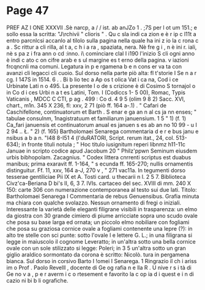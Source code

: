 # Page 47

PREF AZ I ONE XXXVll .Sè narcp, a / / ist. ab anJZo 1 . ;7S per l ot um 151.; e sollo essa la scritta: "J\rchivii " clioris " . Qu c sla indi ca zion e è r ip c l11t a entro parcnlcsi accanlo al tilolo sulla pagina nella quale ha ini z io la c rona c a . Sc rittur a cli rilla, al t a, c h i a ra , spaziata, nera. Nè fre g i , n è ini r. iali, nè s pa z i fra ann o cd :inno. i\ cominciare clal I i190 l'inizio S cli ogni anno è indi c ato c on cifre arab e s ul margine es t erno della pagina. v iazioni frcqncnli ma comuni. Legatura in p e rgamena b e n cons er va ta con avanzi cli legacci cli cuoio. Sul dorso nella parte piò alta: fl t'storie I Se n a r cg. I 147S in 1514. 6 . . Bi b lio tec a Ap os t olica Vat i ca na, Cod i ce Urbinate Lati n o 495. La presente I o de s crizione è di Cosimo S tornajol o in Co d i ces Urbi n a t es Latini, Tom. I (Codiccs 1- 5 00), Romac, Typis Vaticanis , MDCC C CTI, p ag . 499 : Co d. 4 9 5 (olim 9 8 2) Sacc. XVI, chart., m1n. 345 X 236, fl: xxv, 2 71 (piò ff. 164 a-.1) . " Cafari de Caschifellone, continuatorum et Barth . S enar e ga an n al cs ja nn enses; " tabulae consulnm, 1nagistratuum et familiarum januensium. 1 5 " 1) (f. 1) Ca_fari januensis et continuatorum anual es januen s es ab an no 10 99 - u I 2 94 .. Ł. " 2) (f. 165) Bartholomaei Senarega commentaria d e r e bus janu e nsibus a b a n. "I48 8-I51 4 (l'duRATORI, Script. rerum itat., 24, col. 513-634); in fronte tituli notula ; " Hoc titulo iusignitum reperi libnmz h11-11c Januae in scripto codice apud Jacobum 20 " Philz'ppwn Seminum eiusdem urbis bibhopolam. Zacagnius. " Codex littera cnrrenti scriptus est duabus manibus; prima exaravit ff. 1-164, " s ecunda ff. 165-270; nullis ornamentis distinguitur. Ff. 11, xxv, 164 a-J, 270 v , " 271 vac11a. In tegumenti dorso tesserae gentiliciae Pii IX et A. Tosti card. u thecarii n l. 2 5 7. Biblioteca Civz'ca-Beriana D bi's II, 6, 3 7. lVIs. cartaceo del sec. XVIII di mm. 240 X 150: carte 306 con numerazione contemporanea al testo sui due lati. Titolo: Bartholomaei Senarega I Commentaria de rebus Genuensibus. Grafia minuta ma chiara con qualche svolazzo. Nessun ornamento di fregi o iniziali. Interessante la varietà delle eleganti filigrane visibili in trasparenza: un elmo da giostra con 30 grande cimiero di piume arricciate sopra uno scudo ovale che posa su base larga ed ornata; un piccolo elmo nobiliare con fogliami che posa su graziosa cornice ovale a fogliami contenente una lepre (?): in alto tre stelle con sci punte: sotto l'ovale l e lettere G. L.; in una filigrana si legge in maiuscolo il cognome Leveratto; in un'altra sotto una bella cornice ovale con un sole stilizzato si legge: Poleri; in 3 5 un'altra sotto un gran giglio araldico sormontato da corona è scritto: Nicolò. tura in pergamena bianca. Sul dorso in corsivo Barto I !omei I Senarega. 1 Ringrazio il ch i ariss im o Prof . Paolo Revelll , docente di Ge og rafia n e lla R . U nive r s i tà di Ge no v a , p e r averm i c o rtesement e favorito la c op ia d i quest e i n di cazio ni bi b li ografiche.